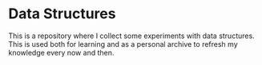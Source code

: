 # Data Structures

This is a repository where I collect some experiments with data structures.
This is used both for learning and as a personal archive to refresh my knowledge
every now and then.
